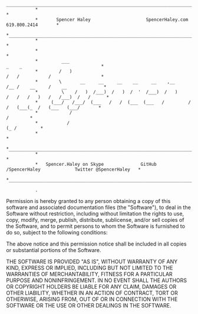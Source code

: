                 ________________________________________________________________________________________________
               *                                                                                                *
               *       Spencer Haley                     SpencerHaley.com                    619.800.2414       *
               *________________________________________________________________________________________________*
               *                                                                                                *
               *                                                                                                *
               *         ___                                                _    _                              *
               *        /   )                                               /   /           /                   *
               *        \       __     __     __    __     __    ,__       /__ /    __     /    __              *
               *         \    /   )  /___)  /   )  /  '  /___)  /   )     /   /   /   )   /   /___)  /   /      *
               *     (___/   /___/  (___   /   /  (___  (___   /         /   /   (___(_  /   (___   (___/       *
               *            /                                                                          /        *
               *           /                                                                       (_ /         *
               *                                                                                                *
               *________________________________________________________________________________________________*
               *                                                                                                *
               *   Spencer.Haley on Skype              GitHub /SpencerHaley             Twitter @SpencerHaley   *
               *________________________________________________________________________________________________*
               
               .
Permission is hereby granted to any person obtaining a copy of this software and associated documentation files (the
"Software"), to deal in the Software without restriction, including without limitation the rights to use, copy, modify, merge, publish, distribute, sublicense, and/or sell copies of the Software, and to permit persons to whom the Software is furnished to do so, subject to the following conditions:

The above notice and this permission notice shall be included in all copies or substantial portions of the Software.

THE SOFTWARE IS PROVIDED "AS IS", WITHOUT WARRANTY OF ANY KIND, EXPRESS OR IMPLIED, INCLUDING BUT NOT LIMITED TO THE WARRANTIES OF MERCHANTABILITY, FITNESS FOR A PARTICULAR PURPOSE AND NONINFRINGEMENT. IN NO EVENT SHALL THE AUTHORS OR COPYRIGHT HOLDERS BE LIABLE FOR ANY CLAIM, DAMAGES OR OTHER LIABILITY, WHETHER IN AN ACTION OF CONTRACT, TORT OR OTHERWISE, ARISING FROM, OUT OF OR IN CONNECTION WITH THE SOFTWARE OR THE USE OR OTHER DEALINGS IN THE SOFTWARE.
